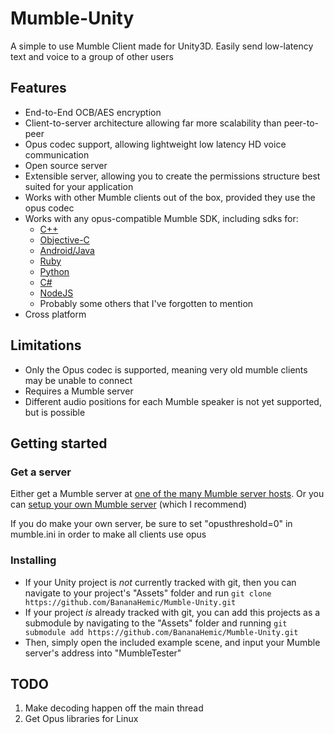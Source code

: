 # Mumble-Unity

A simple to use Mumble Client made for Unity3D.
Easily send low-latency text and voice to a group of other users

## Features
* End-to-End OCB/AES encryption
* Client-to-server architecture allowing far more scalability than peer-to-peer
* Opus codec support, allowing lightweight low latency HD voice communication
* Open source server
* Extensible server, allowing you to create the permissions structure best suited for your application
* Works with other Mumble clients out of the box, provided they use the opus codec
* Works with any opus-compatible Mumble SDK, including sdks for:
  * [C++](https://github.com/mumble-voip/mumble)
  * [Objective-C](https://github.com/mumble-voip/mumblekit)
  * [Android/Java](https://github.com/pcgod/mumble-android)
  * [Ruby](https://github.com/mattvperry/mumble-ruby)
  * [Python](https://github.com/frymaster/mumbleclient)
  * [C#](https://github.com/martindevans/MumbleSharp)
  * [NodeJS](https://github.com/Rantanen/node-mumble)
  * Probably some others that I've forgotten to mention
* Cross platform

## Limitations
* Only the Opus codec is supported, meaning very old mumble clients may be unable to connect
* Requires a Mumble server
* Different audio positions for each Mumble speaker is not yet supported, but is possible

## Getting started
### Get a server
   Either get a Mumble server at [one of the many Mumble server hosts](https://wiki.mumble.info/wiki/Hosters).
Or you can [setup your own Mumble server](https://wiki.mumble.info/wiki/Installing_Mumble) (which I recommend)

   If you do make your own server, be sure to set "opusthreshold=0" in mumble.ini in order to make all clients use opus
### Installing
   * If your Unity project is *not* currently tracked with git, then you can navigate to your project's "Assets" folder and run
   `git clone https://github.com/BananaHemic/Mumble-Unity.git`
   * If your project *is* already tracked with git, you can add this projects as a submodule by navigating to the "Assets" folder and running
   `git submodule add https://github.com/BananaHemic/Mumble-Unity.git`
   * Then, simply open the included example scene, and input your Mumble server's address into "MumbleTester"

## TODO
1. Make decoding happen off the main thread
2. Get Opus libraries for Linux
